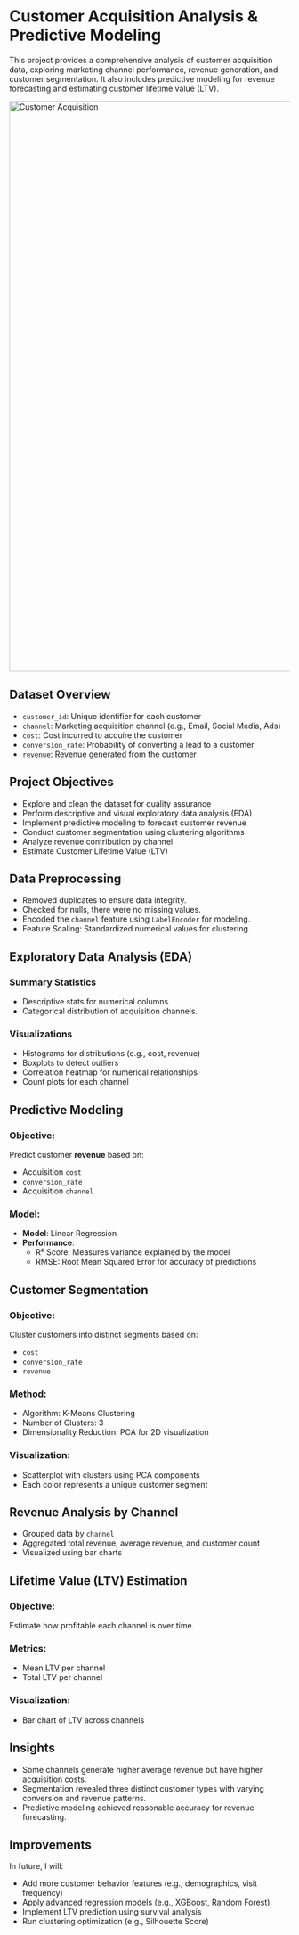 # Customer Acquisition Analysis & Predictive Modeling

This project provides a comprehensive analysis of customer acquisition data, exploring marketing channel performance, revenue generation, and customer segmentation. It also includes predictive modeling for revenue forecasting and estimating customer lifetime value (LTV).

<img width="1024" height="1024" alt="Customer Acquisition" src="https://github.com/user-attachments/assets/0f598022-6043-443e-ade8-b11d61f01142" />


## Dataset Overview

* `customer_id`: Unique identifier for each customer
* `channel`: Marketing acquisition channel (e.g., Email, Social Media, Ads)
* `cost`: Cost incurred to acquire the customer
* `conversion_rate`: Probability of converting a lead to a customer
* `revenue`: Revenue generated from the customer

## Project Objectives

* Explore and clean the dataset for quality assurance
* Perform descriptive and visual exploratory data analysis (EDA)
* Implement predictive modeling to forecast customer revenue
* Conduct customer segmentation using clustering algorithms
* Analyze revenue contribution by channel
* Estimate Customer Lifetime Value (LTV)

## Data Preprocessing
* Removed duplicates to ensure data integrity.
* Checked for nulls, there were no missing values.
* Encoded the `channel` feature using `LabelEncoder` for modeling.
* Feature Scaling: Standardized numerical values for clustering.

## Exploratory Data Analysis (EDA)

### Summary Statistics

* Descriptive stats for numerical columns.
* Categorical distribution of acquisition channels.

### Visualizations

* Histograms for distributions (e.g., cost, revenue)
* Boxplots to detect outliers
* Correlation heatmap for numerical relationships
* Count plots for each channel

## Predictive Modeling

### Objective:

Predict customer **revenue** based on:

* Acquisition `cost`
* `conversion_rate`
* Acquisition `channel`

### Model:

* **Model**: Linear Regression
* **Performance**:
  * R² Score: Measures variance explained by the model
  * RMSE: Root Mean Squared Error for accuracy of predictions

## Customer Segmentation

### Objective:

Cluster customers into distinct segments based on:

* `cost`
* `conversion_rate`
* `revenue`

### Method:
* Algorithm: K-Means Clustering
* Number of Clusters: 3
* Dimensionality Reduction: PCA for 2D visualization

### Visualization:
* Scatterplot with clusters using PCA components
* Each color represents a unique customer segment

## Revenue Analysis by Channel
* Grouped data by `channel`
* Aggregated total revenue, average revenue, and customer count
* Visualized using bar charts

## Lifetime Value (LTV) Estimation
### Objective:
Estimate how profitable each channel is over time.

### Metrics:
* Mean LTV per channel
* Total LTV per channel

### Visualization:
* Bar chart of LTV across channels

## Insights
* Some channels generate higher average revenue but have higher acquisition costs.
* Segmentation revealed three distinct customer types with varying conversion and revenue patterns.
* Predictive modeling achieved reasonable accuracy for revenue forecasting.

## Improvements
In future, I will: 
* Add more customer behavior features (e.g., demographics, visit frequency)
* Apply advanced regression models (e.g., XGBoost, Random Forest)
* Implement LTV prediction using survival analysis
* Run clustering optimization (e.g., Silhouette Score)

